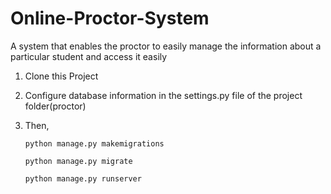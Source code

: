 # Online-Proctor-System
A system that enables the proctor to easily manage the information about a particular student and access it easily

1. Clone this Project
2. Configure database information in the settings.py file of the project folder(proctor)
3. Then, <br>

    `python manage.py makemigrations` <br>

    `python manage.py migrate` <br>

    `python manage.py runserver`